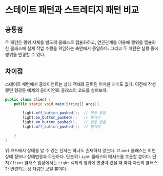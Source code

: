 # 스테이트 패턴과 스트레티지 패턴 비교

## 공통점

두 패턴은 행위 자체를 별도의 클래스로 캡슐화하고, 연관관계를 이용해 행위를 캡슐화한 클래스에 실제 작업 수행을 위임하는 측면에서 동일하다.
그리고 두 패턴은 실행 중에 행위를 변경할 수 있다.

## 차이점

스테이트 패턴에서 클라이언트는 상태 객체와 관련된 어떠한 지식도 없다. 이전에 작성했던 형광등 예제의 클라이언트 클래스의 코드를 살펴보자.

```java
public class Client {
    public static void main(String[] args){
        
        light.off_button_pushed();  // 반응 없음
        light.on_button_pushed();   // 불켜짐
        light.on_button_pushed();   // 반응 없음
        light.off_button_pushed();  // 불꺼짐
        
    }
}
```

위 코드에서 상태를 알 수 있는 단서는 하나도 존재하지 않는다. `Client` 클래스는 어떤 상태 정보나 상태변경과 무관하다. 단순히 `Light`
클래스의 메서드를 호출할 뿐이다. 단지 `Client` 클래스 입장에서는 `Light` 객체의 행위에 변경이 있을 때 마다 자신의 클래스가 변경되는 것
처럼만 보일 뿐이다.